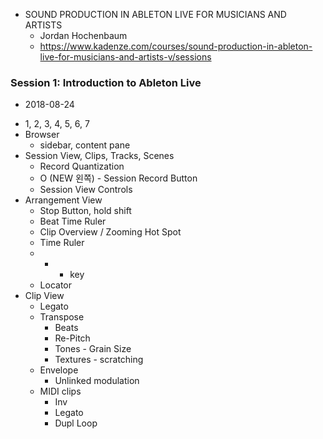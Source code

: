 * SOUND PRODUCTION IN ABLETON LIVE FOR MUSICIANS AND ARTISTS
  - Jordan Hochenbaum
  - https://www.kadenze.com/courses/sound-production-in-ableton-live-for-musicians-and-artists-v/sessions


### Session 1: Introduction to Ableton Live
  * 2018-08-24
  - 1, 2, 3, 4, 5, 6, 7
  - Browser
    - sidebar, content pane
  - Session View, Clips, Tracks, Scenes
    - Record Quantization
    - O (NEW 왼쪽) - Session Record Button
    - Session View Controls
  - Arrangement View
    - Stop Button, hold shift
    - Beat Time Ruler
    - Clip Overview / Zooming Hot Spot
    - Time Ruler
    - + - key
    - Locator
  - Clip View
    - Legato
    - Transpose
      - Beats
      - Re-Pitch
      - Tones - Grain Size
      - Textures - scratching
    - Envelope
      - Unlinked modulation
    - MIDI clips
      - Inv
      - Legato
      - Dupl Loop
